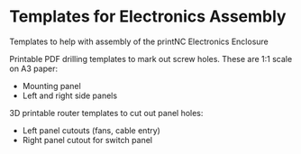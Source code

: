 # Templates for Electronics Assembly

Templates to help with assembly of the printNC Electronics Enclosure

Printable PDF drilling templates to mark out screw holes. These are 1:1 scale on A3 paper:

- Mounting panel
- Left and right side panels

3D printable router templates to cut out panel holes:

- Left panel cutouts (fans, cable entry)
- Right panel cutout for switch panel



